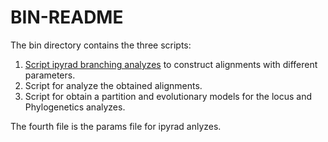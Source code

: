 # BIN-README

The bin directory contains the  three scripts:

1. [Script ipyrad branching analyzes](https://ipyrad.readthedocs.io/tutorial_advanced_cli.html) to construct alignments with different parameters.
2. Script for analyze the obtained alignments.
3. Script for obtain a partition and evolutionary models for the locus and Phylogenetics analyzes.

The fourth file is the params file for ipyrad anlyzes.
